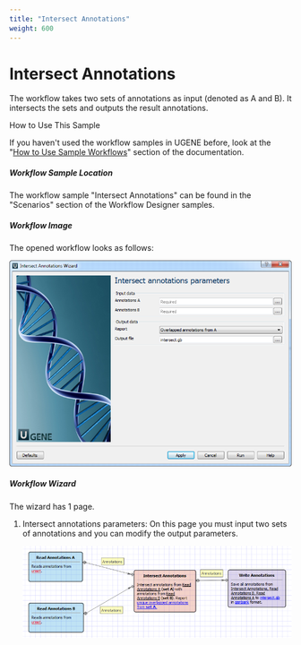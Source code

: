 ```yaml
---
title: "Intersect Annotations"
weight: 600
---
```



# Intersect Annotations

The workflow takes two sets of annotations as input (denoted as A and B). It intersects the sets and outputs the result annotations.

How to Use This Sample

If you haven't used the workflow samples in UGENE before, look at the "[How to Use Sample Workflows](how-to-use-sample-workflows.md)" section of the documentation.

##### Workflow Sample Location

The workflow sample "Intersect Annotations" can be found in the "Scenarios" section of the Workflow Designer samples.

##### Workflow Image

The opened workflow looks as follows:


![](/images/65930554/65930555.png)

##### Workflow Wizard

The wizard has 1 page.

1.  Intersect annotations parameters: On this page you must input two sets of annotations and you can modify the output parameters.


    ![](/images/65930554/65930556.png)
